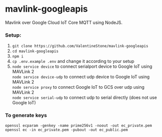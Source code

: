 # mavlink-googleapis

Mavlink over Google Cloud IoT Core MQTT using NodeJS.

### Setup:
1. `git clone https://github.com/ValentineStone/mavlink-googleapis`
2. `cd mavlink-googleapis`
3. `npm i`
4. `cp .env.example .env` and change it according to your setup
5. `node service device` to connect serialport device to Google IoT using MAVLink 2  
   `node service device-udp` to connect udp device to Google IoT using MAVLink 2  
   `node service proxy` to connect Google IoT to GCS over udp using MAVLink 2  
   `node service serial-udp` to connect udp to serial directly (does not use Google IoT)

### To generate keys
```
openssl ecparam -genkey -name prime256v1 -noout -out ec_private.pem
openssl ec -in ec_private.pem -pubout -out ec_public.pem
```
